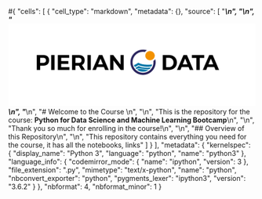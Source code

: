#{
 "cells": [
  {
   "cell_type": "markdown",
   "metadata": {},
   "source": [
    "___\n",
    "\n",
    "<a href='http://www.pieriandata.com'> <img src='Pierian_Data_Logo.png' /></a>\n",
    "___\n",
    "# Welcome to the Course \n",
    "\n",
    "This is the repository for the course: **Python for Data Science and Machine Learning Bootcamp**\n",
    "\n",
    "Thank you so much for enrolling in the course!\n",
    "\n",
    "## Overview of this Repository\n",
    "\n",
    "This repository contains everything you need for the course, it has all the notebooks, links"
   ]
  }
 ],
 "metadata": {
  "kernelspec": {
   "display_name": "Python 3",
   "language": "python",
   "name": "python3"
  },
  "language_info": {
   "codemirror_mode": {
    "name": "ipython",
    "version": 3
   },
   "file_extension": ".py",
   "mimetype": "text/x-python",
   "name": "python",
   "nbconvert_exporter": "python",
   "pygments_lexer": "ipython3",
   "version": "3.6.2"
  }
 },
 "nbformat": 4,
 "nbformat_minor": 1
}
